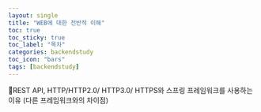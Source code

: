 ```yaml
---
layout: single
title: "WEB에 대한 전반적 이해"
toc: true
toc_sticky: true
toc_label: "목차"
categories: backendstudy
toc_icon: "bars"
tags: [backendstudy]
---
```


📘REST API, HTTP/HTTP2.0/ HTTP3.0/ HTTPS와 스프링 프레임워크를 사용하는 이유 (다른 프레임워크와의 차이점)